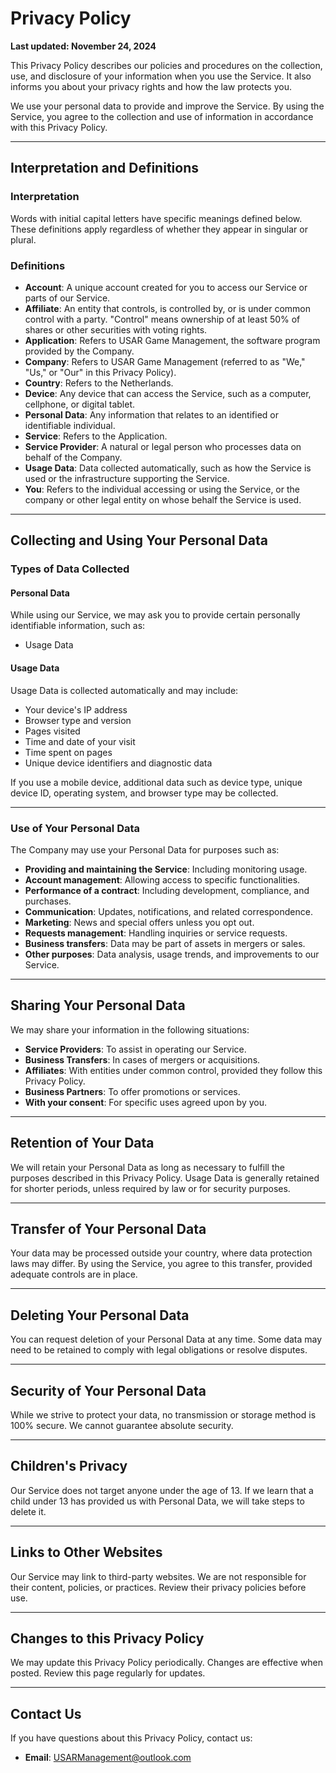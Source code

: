 # Privacy Policy

**Last updated: November 24, 2024**

This Privacy Policy describes our policies and procedures on the collection, use, and disclosure of your information when you use the Service. It also informs you about your privacy rights and how the law protects you.

We use your personal data to provide and improve the Service. By using the Service, you agree to the collection and use of information in accordance with this Privacy Policy.

---

## Interpretation and Definitions

### Interpretation

Words with initial capital letters have specific meanings defined below. These definitions apply regardless of whether they appear in singular or plural.

### Definitions

- **Account**: A unique account created for you to access our Service or parts of our Service.
- **Affiliate**: An entity that controls, is controlled by, or is under common control with a party. "Control" means ownership of at least 50% of shares or other securities with voting rights.
- **Application**: Refers to USAR Game Management, the software program provided by the Company.
- **Company**: Refers to USAR Game Management (referred to as "We," "Us," or "Our" in this Privacy Policy).
- **Country**: Refers to the Netherlands.
- **Device**: Any device that can access the Service, such as a computer, cellphone, or digital tablet.
- **Personal Data**: Any information that relates to an identified or identifiable individual.
- **Service**: Refers to the Application.
- **Service Provider**: A natural or legal person who processes data on behalf of the Company.
- **Usage Data**: Data collected automatically, such as how the Service is used or the infrastructure supporting the Service.
- **You**: Refers to the individual accessing or using the Service, or the company or other legal entity on whose behalf the Service is used.

---

## Collecting and Using Your Personal Data

### Types of Data Collected

#### Personal Data

While using our Service, we may ask you to provide certain personally identifiable information, such as:

- Usage Data

#### Usage Data

Usage Data is collected automatically and may include:

- Your device's IP address
- Browser type and version
- Pages visited
- Time and date of your visit
- Time spent on pages
- Unique device identifiers and diagnostic data

If you use a mobile device, additional data such as device type, unique device ID, operating system, and browser type may be collected.

---

### Use of Your Personal Data

The Company may use your Personal Data for purposes such as:

- **Providing and maintaining the Service**: Including monitoring usage.
- **Account management**: Allowing access to specific functionalities.
- **Performance of a contract**: Including development, compliance, and purchases.
- **Communication**: Updates, notifications, and related correspondence.
- **Marketing**: News and special offers unless you opt out.
- **Requests management**: Handling inquiries or service requests.
- **Business transfers**: Data may be part of assets in mergers or sales.
- **Other purposes**: Data analysis, usage trends, and improvements to our Service.

---

## Sharing Your Personal Data

We may share your information in the following situations:

- **Service Providers**: To assist in operating our Service.
- **Business Transfers**: In cases of mergers or acquisitions.
- **Affiliates**: With entities under common control, provided they follow this Privacy Policy.
- **Business Partners**: To offer promotions or services.
- **With your consent**: For specific uses agreed upon by you.

---

## Retention of Your Data

We will retain your Personal Data as long as necessary to fulfill the purposes described in this Privacy Policy. Usage Data is generally retained for shorter periods, unless required by law or for security purposes.

---

## Transfer of Your Personal Data

Your data may be processed outside your country, where data protection laws may differ. By using the Service, you agree to this transfer, provided adequate controls are in place.

---

## Deleting Your Personal Data

You can request deletion of your Personal Data at any time. Some data may need to be retained to comply with legal obligations or resolve disputes.

---

## Security of Your Personal Data

While we strive to protect your data, no transmission or storage method is 100% secure. We cannot guarantee absolute security.

---

## Children's Privacy

Our Service does not target anyone under the age of 13. If we learn that a child under 13 has provided us with Personal Data, we will take steps to delete it.

---

## Links to Other Websites

Our Service may link to third-party websites. We are not responsible for their content, policies, or practices. Review their privacy policies before use.

---

## Changes to this Privacy Policy

We may update this Privacy Policy periodically. Changes are effective when posted. Review this page regularly for updates.

---

## Contact Us

If you have questions about this Privacy Policy, contact us:

- **Email**: [USARManagement@outlook.com](mailto:USARManagement@outlook.com)
